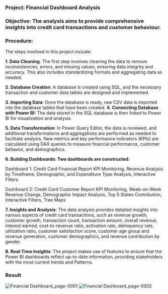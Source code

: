 ### **Project: Financial Dashboard Analysis**

### **Objective**: The analysis aims to provide comprehensive insights into credit card transactions and customer behaviour.

### **Procedure:** 
The steps involved in this project include:

**1. Data Cleaning**: The first step involves cleaning the data to remove inconsistencies, errors, and missing values, ensuring data integrity and accuracy. This also includes standardizing formats and aggregating data as needed.

**2. Database Creation**: A database is created using SQL, and the necessary transaction and customer data tables are designed and implemented.

**3. Importing Data**: Once the database is ready, raw CSV data is imported into the database tables that have been created.
**4. Connecting Database with Power BI:** The data stored in the SQL database is then linked to Power BI for visualization and analysis.

**5. Data Transformation**: In Power Query Editor, the data is reviewed, and additional transformations and aggregations are performed as needed to facilitate analysis. New metrics and key performance indicators (KPIs) are calculated using DAX queries to measure financial performance, customer behavior, and demographics.

**6. Building Dashboards: Two dashboards are constructed:**

Dashboard 1: Credit Card Financial Report
KPI Monitoring, Revenue Analysis by Timeframe, Demographic, and Expenditure Type Analysis, Interactive Filters

Dashboard 2: Credit Card Customer Report
KPI Monitoring, Week-on-Week Revenue Change, Demographic Impact Analysis, Top 5 States Contribution, Interactive Filters, Tree Maps

**7. Insights and Analysis**: The data analysis provides detailed insights into various aspects of credit card transactions, such as revenue growth, customer growth, transaction count, transaction amount, overall revenue, interest earned, cost-to-revenue ratio, activation rate, delinquency rate, utilization ratio, customer satisfaction score, customer age group and revenue generation, customer demographics, and revenue contribution by gender.

**8. Real-Time Insights**: The project makes use of features to ensure that the Power BI dashboards reflect up-to-date information, providing stakeholders with the most current trends and Patterns.




### **Result**
![Financial Dashboard_page-0001](https://github.com/user-attachments/assets/d8ef0d19-f7cf-432d-bcde-5b433694d3ca)
![Financial Dashboard_page-0002](https://github.com/user-attachments/assets/94d634e1-ae60-4466-8683-2e913ca000b8)



